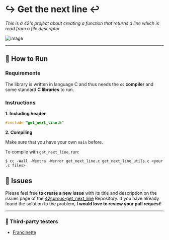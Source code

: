 # ↪ Get the next line ↩️

*This is a 42's project about creating a function that returns a line which is read from a file descriptor*

![image](https://github.com/user-attachments/assets/adfe06a7-1a6d-4d76-b39d-a7cfd8bd3a86)

---


## :construction_worker: How to Run

### Requirements

The library is written in language C and thus needs the **`cc` compiler** and some standard **C libraries** to run.

### Instructions

**1. Including header**
```c
#include "get_next_line.h"
```

**2. Compiling**

Make sure that you have your own `main` before.

To compile with `get_next_line`, run:

```shell
$ cc -Wall -Wextra -Werror get_next_line.c get_next_line_utils.c <your .c files>
```


## :bug: Issues

Please feel free **to create a new issue** with its title and description on the issues page of the [42cursus-get_next_line](https://github.com/Kr1sNg/42cursus-get_next_line/issues) Repository. If you have already found the solution to the problem, **I would love to review your pull request**!

---

### :microscope: Third-party testers
* [Francinette](https://github.com/xicodomingues/francinette)
